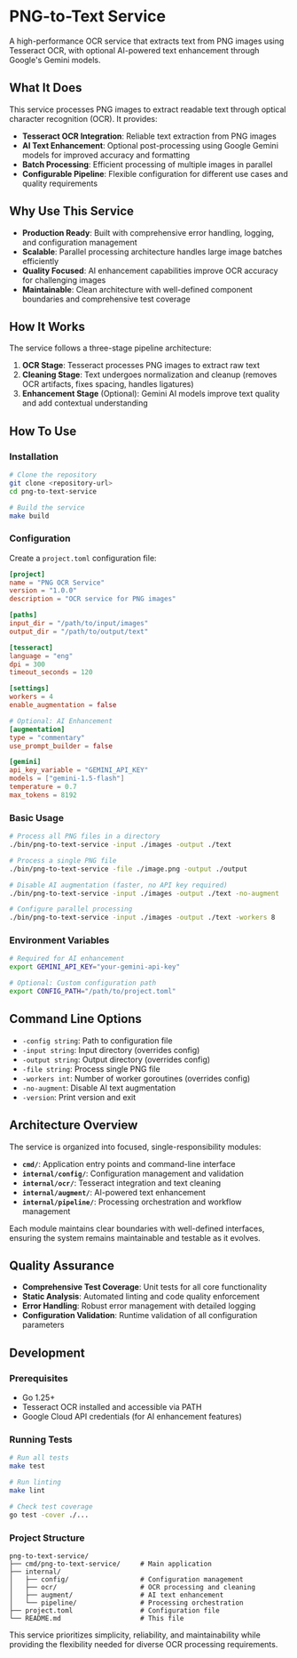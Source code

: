 # PNG-to-Text Service

A high-performance OCR service that extracts text from PNG images using Tesseract OCR, with optional AI-powered text enhancement through Google's Gemini models.

## What It Does

This service processes PNG images to extract readable text through optical character recognition (OCR). It provides:

- **Tesseract OCR Integration**: Reliable text extraction from PNG images
- **AI Text Enhancement**: Optional post-processing using Google Gemini models for improved accuracy and formatting
- **Batch Processing**: Efficient processing of multiple images in parallel
- **Configurable Pipeline**: Flexible configuration for different use cases and quality requirements

## Why Use This Service

- **Production Ready**: Built with comprehensive error handling, logging, and configuration management
- **Scalable**: Parallel processing architecture handles large image batches efficiently
- **Quality Focused**: AI enhancement capabilities improve OCR accuracy for challenging images
- **Maintainable**: Clean architecture with well-defined component boundaries and comprehensive test coverage

## How It Works

The service follows a three-stage pipeline architecture:

1. **OCR Stage**: Tesseract processes PNG images to extract raw text
2. **Cleaning Stage**: Text undergoes normalization and cleanup (removes OCR artifacts, fixes spacing, handles ligatures)
3. **Enhancement Stage** (Optional): Gemini AI models improve text quality and add contextual understanding

## How To Use

### Installation

```bash
# Clone the repository
git clone <repository-url>
cd png-to-text-service

# Build the service
make build
```

### Configuration

Create a `project.toml` configuration file:

```toml
[project]
name = "PNG OCR Service"
version = "1.0.0"
description = "OCR service for PNG images"

[paths]
input_dir = "/path/to/input/images"
output_dir = "/path/to/output/text"

[tesseract]
language = "eng"
dpi = 300
timeout_seconds = 120

[settings]
workers = 4
enable_augmentation = false

# Optional: AI Enhancement
[augmentation]
type = "commentary"
use_prompt_builder = false

[gemini]
api_key_variable = "GEMINI_API_KEY"
models = ["gemini-1.5-flash"]
temperature = 0.7
max_tokens = 8192
```

### Basic Usage

```bash
# Process all PNG files in a directory
./bin/png-to-text-service -input ./images -output ./text

# Process a single PNG file
./bin/png-to-text-service -file ./image.png -output ./output

# Disable AI augmentation (faster, no API key required)
./bin/png-to-text-service -input ./images -output ./text -no-augment

# Configure parallel processing
./bin/png-to-text-service -input ./images -output ./text -workers 8
```

### Environment Variables

```bash
# Required for AI enhancement
export GEMINI_API_KEY="your-gemini-api-key"

# Optional: Custom configuration path
export CONFIG_PATH="/path/to/project.toml"
```

## Command Line Options

- `-config string`: Path to configuration file
- `-input string`: Input directory (overrides config)
- `-output string`: Output directory (overrides config)  
- `-file string`: Process single PNG file
- `-workers int`: Number of worker goroutines (overrides config)
- `-no-augment`: Disable AI text augmentation
- `-version`: Print version and exit

## Architecture Overview

The service is organized into focused, single-responsibility modules:

- **`cmd/`**: Application entry points and command-line interface
- **`internal/config/`**: Configuration management and validation
- **`internal/ocr/`**: Tesseract integration and text cleaning
- **`internal/augment/`**: AI-powered text enhancement
- **`internal/pipeline/`**: Processing orchestration and workflow management

Each module maintains clear boundaries with well-defined interfaces, ensuring the system remains maintainable and testable as it evolves.

## Quality Assurance

- **Comprehensive Test Coverage**: Unit tests for all core functionality
- **Static Analysis**: Automated linting and code quality enforcement
- **Error Handling**: Robust error management with detailed logging
- **Configuration Validation**: Runtime validation of all configuration parameters

## Development

### Prerequisites

- Go 1.25+
- Tesseract OCR installed and accessible via PATH
- Google Cloud API credentials (for AI enhancement features)

### Running Tests

```bash
# Run all tests
make test

# Run linting
make lint

# Check test coverage
go test -cover ./...
```

### Project Structure

```
png-to-text-service/
├── cmd/png-to-text-service/     # Main application
├── internal/
│   ├── config/                  # Configuration management
│   ├── ocr/                     # OCR processing and cleaning
│   ├── augment/                 # AI text enhancement
│   └── pipeline/                # Processing orchestration
├── project.toml                 # Configuration file
└── README.md                    # This file
```

This service prioritizes simplicity, reliability, and maintainability while providing the flexibility needed for diverse OCR processing requirements.